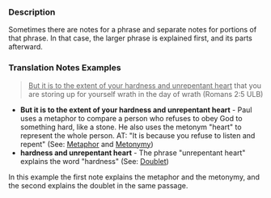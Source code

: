 
### Description

Sometimes there are notes for a phrase and separate notes for portions of that phrase. In that case, the larger phrase is explained first, and its parts afterward.

### Translation Notes Examples

> <u>But it is to the extent of your hardness and unrepentant heart</u> that you are storing up for yourself wrath in the day of wrath (Romans 2:5 ULB)

  * **But it is to the extent of your hardness and unrepentant heart** - Paul uses a metaphor to compare a person who refuses to obey God to something hard, like a stone. He also uses the metonym "heart" to represent the whole person. AT: "It is because you refuse to listen and repent" (See: [Metaphor](en/ta/translate/man/figs-metaphor) and [Metonymy](en/ta/translate/man/figs-metonymy))
  * **hardness and unrepentant heart** - The phrase "unrepentant heart" explains the word "hardness" (See: [Doublet](en/ta/translate/man/figs-doublet))

In this example the first note explains the metaphor and the metonymy, and the second explains the doublet in the same passage.
